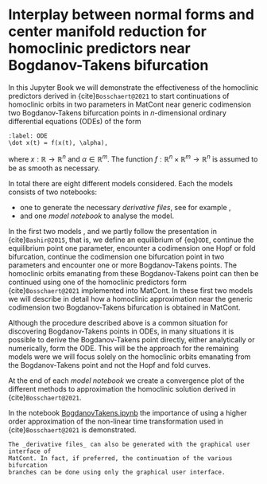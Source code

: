 # Interplay between normal forms and center manifold reduction for homoclinic predictors near Bogdanov-Takens bifurcation

In this Jupyter Book we will demonstrate the effectiveness of the homoclinic
predictors derived in {cite}`Bosschaert@2021` to start continuations of
homoclinic orbits in two parameters in MatCont near generic codimension two
Bogdanov-Takens bifurcation points in $n$-dimensional ordinary differential
equations (ODEs) of the form
```{math}
:label: ODE
\dot x(t) = f(x(t), \alpha),
```
where $x: \mathbb R \to \mathbb R^n$ and $\alpha \in \mathbb R^m$. The
function $f : \mathbb R^n \times \mathbb R^m \to \mathbb R^n$ is assumed to
be as smooth as necessary.

In total there are eight different models considered. Each the models consists
of two notebooks:
- one to generate the necessary _derivative files_, see for example
  [](./Morris-LecarGenSym.ipynb),
- and one _model notebook_ to analyse the model.

In the first two models [](./Morris-Lecar.ipynb),  and [](./CO-oxidation.ipynb)
we partly follow the presentation in {cite}`Bashir@2015`, that is, we define an
equilibrium of {eq}`ODE`, continue the equilibrium point one parameter, encounter
a codimension one Hopf or fold bifurcation, continue the codimension one
bifurcation point in two parameters and encounter one or more Bogdanov-Takens
points. The homoclinic orbits emanating from these Bogdanov-Takens point can
then be continued using one of the homoclinic predictors form
{cite}`Bosschaert@2021` implemented into MatCont. In these first two models we
will describe in detail how a homoclinic approximation near the generic
codimension two Bogdanov-Takens bifurcation is obtained in MatCont.

Although the procedure described above is a common situation for discovering
Bogdanov-Takens points in ODEs, in many situations it is possible to derive the
Bogdanov-Takens point directly, either analytically or numerically, form the
ODE. This will be the approach for the remaining models were we will focus
solely on the homoclinic orbits emanating from the Bogdanov-Takens point and
not the Hopf and fold curves.

At the end of each _model notebook_ we create a convergence plot of the
different methods to approximation the homoclinic solution derived in
{cite}`Bosschaert@2021`.

In the notebook [BogdanovTakens.ipynb](BogdanovTakens.ipynb) the importance of
using a higher order approximation of the non-linear time transformation used
in {cite}`Bosschaert@2021` is demonstrated.


```{note}
The _derivative files_ can also be generated with the graphical user interface of
MatCont. In fact, if preferred, the continuation of the various bifurcation
branches can be done using only the graphical user interface.
```
